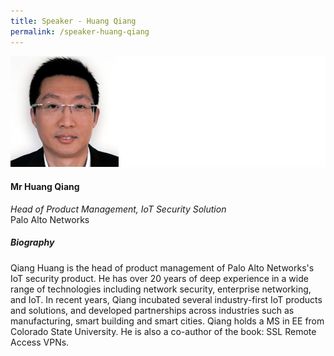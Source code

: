```yaml
---
title: Speaker - Huang Qiang
permalink: /speaker-huang-qiang
---
```


![Huang Qiang](/images/speakers/Huang-Qiang.jpg)

#### **Mr Huang Qiang**

*Head of Product Management, IoT Security Solution*  
Palo Alto Networks

##### **Biography**

Qiang Huang is the head of product management of Palo Alto Networks's IoT security product.  He has over 20 years of deep experience in a wide range of technologies including network security, enterprise networking, and IoT.  In recent years, Qiang incubated several industry-first IoT products and solutions, and developed partnerships across industries such as manufacturing, smart building and smart cities.  Qiang holds a MS in EE from Colorado State University. He is also a co-author of the book: SSL Remote Access VPNs.